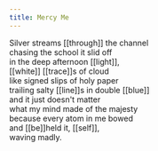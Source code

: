 ```yaml
---
title: Mercy Me
---
```


Silver streams [[through]] the channel  
chasing the school it slid off  
in the deep afternoon [[light]],  
[[white]] [[trace]]s of cloud  
like signed slips of holy paper  
trailing salty [[line]]s in double [[blue]]  
and it just doesn't matter  
what my mind made of the majesty  
because every atom in me bowed  
and [[be]]held it, [[self]],  
waving madly.  
